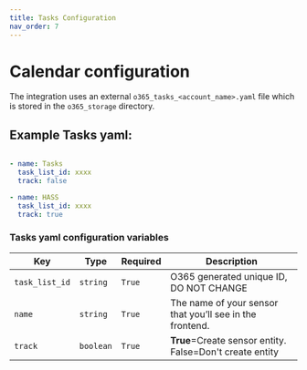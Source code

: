 ```yaml
---
title: Tasks Configuration
nav_order: 7
---
```


# Calendar configuration
The integration uses an external `o365_tasks_<account_name>.yaml` file which is stored in the `o365_storage` directory.
## Example Tasks yaml:
```yaml

- name: Tasks
  task_list_id: xxxx
  track: false

- name: HASS
  task_list_id: xxxx
  track: true
```

### Tasks yaml configuration variables

Key | Type | Required | Description
-- | -- | -- | --
`task_list_id` | `string` | `True` | O365 generated unique ID, DO NOT CHANGE
`name` | `string` | `True` | The name of your sensor that you’ll see in the frontend.
`track` | `boolean` | `True` | **True**=Create sensor entity. False=Don't create entity
